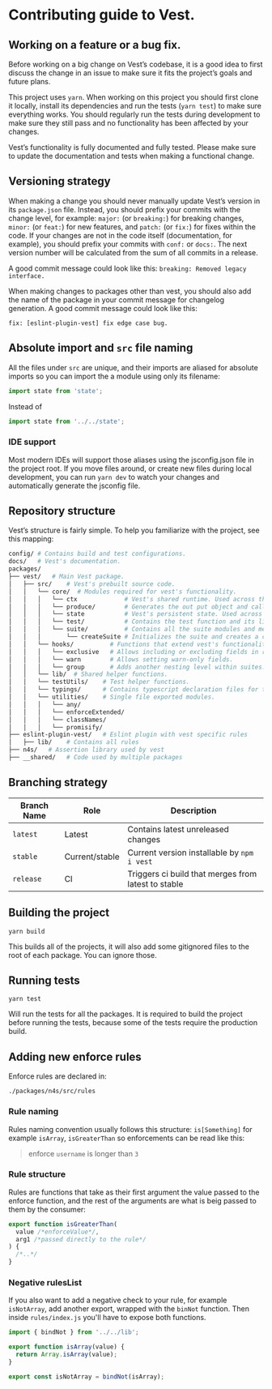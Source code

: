 # Contributing guide to Vest.

## Working on a feature or a bug fix.

Before working on a big change on Vest’s codebase, it is a good idea to first discuss the change in an issue to make sure it fits the project’s goals and future plans.

This project uses `yarn`. When working on this project you should first clone it locally, install its dependencies and run the tests (`yarn test`) to make sure everything works. You should regularly run the tests during development to make sure they still pass and no functionality has been affected by your changes.

Vest’s functionality is fully documented and fully tested. Please make sure to update the documentation and tests when making a functional change.

## Versioning strategy

When making a change you should never manually update Vest’s version in its `package.json` file. Instead, you should prefix your commits with the change level, for example: `major:` (or `breaking:`) for breaking changes, `minor:` (or `feat:`) for new features, and `patch:` (or `fix:`) for fixes within the code. If your changes are not in the code itself (documentation, for example), you should prefix your commits with `conf:` or `docs:`. The next version number will be calculated from the sum of all commits in a release.

A good commit message could look like this:
`breaking: Removed legacy interface.`

When making changes to packages other than vest, you should also add the name of the package in your commit message for changelog generation. A good commit message could look like this:

`fix: [eslint-plugin-vest] fix edge case bug.`

## Absolute import and `src` file naming

All the files under `src` are unique, and their imports are aliased for absolute imports so you can import the a module using only its filename:

```js
import state from 'state';
```

Instead of

```js
import state from '../../state';
```

### IDE support

Most modern IDEs will support those aliases using the jsconfig.json file in the project root. If you move files around, or create new files during local development, you can run `yarn dev` to watch your changes and automatically generate the jsconfig file.

## Repository structure

Vest’s structure is fairly simple. To help you familiarize with the project, see this mapping:

```sh
config/ # Contains build and test configurations.
docs/   # Vest's documentation.
packages/
├── vest/   # Main Vest package.
│   ├── src/    # Vest's prebuilt source code.
│   │   └── core/  # Modules required for vest's functionality.
│   │   │   └── ctx             # Vest's shared runtime. Used across the whole library.
│   │   │   └── produce/        # Generates the out put object and callbaks.
│   │   │   └── state           # Vest's persistent state. Used across the whole library.
│   │   │   └── test/           # Contains the test function and its lifecycle.
│   │   │   └── suite/          # Contains all the suite modules and methods
│   │   │       └── createSuite # Initializes the suite and creates a context and state.
│   │   └── hooks/          # Functions that extend vest's functionality. They all use context.
│   │   │   └── exclusive   # Allows including or excluding fields in runtime.
│   │   │   └── warn        # Allows setting warn-only fields.
│   │   │   └── group       # Adds another nesting level within suites.
│   │   └── lib/  # Shared helper functions.
│   │   └── testUtils/    # Test helper functions.
│   │   └── typings/      # Contains typescript declaration files for the exported modules.
│   │   └── utilities/    # Single file exported modules.
│   │   │   └── any/
│   │   │   └── enforceExtended/
│   │   │   └── classNames/
│   │   │   └── promisify/
├── eslint-plugin-vest/   # Eslint plugin with vest specific rules
│   ├── lib/    # Contains all rules
├── n4s/   # Assertion library used by vest
├── __shared/   # Code used by multiple packages
```

## Branching strategy

| Branch Name | Role           | Description                                         |
| ----------- | -------------- | --------------------------------------------------- |
| `latest`    | Latest         | Contains latest unreleased changes                  |
| `stable`    | Current/stable | Current version installable by `npm i vest`         |
| `release`   | CI             | Triggers ci build that merges from latest to stable |

## Building the project

```
yarn build
```

This builds all of the projects, it will also add some gitignored files to the root of each package. You can ignore those.

## Running tests

```
yarn test
```

Will run the tests for all the packages. It is required to build the project before running the tests, because some of the tests require the production build.

## Adding new enforce rules

Enforce rules are declared in:

```
./packages/n4s/src/rules
```

### Rule naming

Rules naming convention usually follows this structure: `is[Something]` for example `isArray`, `isGreaterThan` so enforcements can be read like this:

> enforce `username` is longer than `3`

### Rule structure

Rules are functions that take as their first argument the value passed to the enforce function, and the rest of the arguments are what is beig passed to them by the consumer:

```js
export function isGreaterThan(
  value /*enforceValue*/,
  arg1 /*passed directly to the rule*/
) {
  /*..*/
}
```

### Negative rulesList

If you also want to add a negative check to your rule, for example `isNotArray`, add another export, wrapped with the `binNot` function. Then inside `rules/index.js` you'll have to expose both functions.

```js
import { bindNot } from '../../lib';

export function isArray(value) {
  return Array.isArray(value);
}

export const isNotArray = bindNot(isArray);
```
